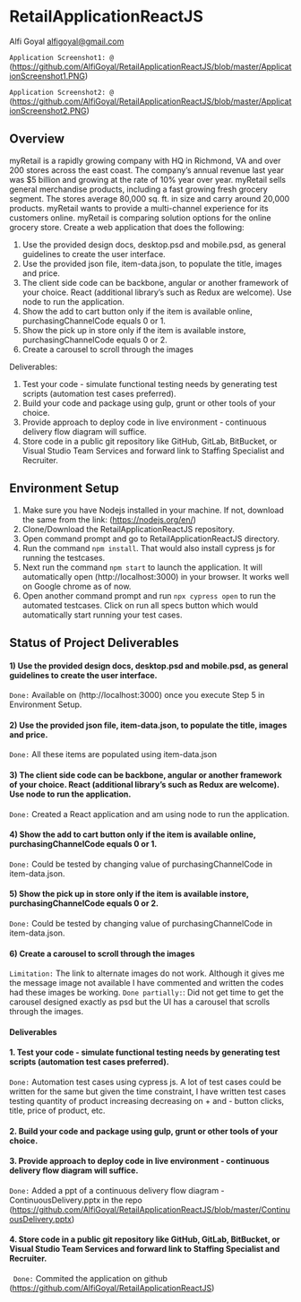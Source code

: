 # RetailApplicationReactJS
Alfi Goyal <alfigoyal@gmail.com>

```Application Screenshot1: @``` (https://github.com/AlfiGoyal/RetailApplicationReactJS/blob/master/ApplicationScreenshot1.PNG)

```Application Screenshot2: @``` (https://github.com/AlfiGoyal/RetailApplicationReactJS/blob/master/ApplicationScreenshot2.PNG)

## Overview
myRetail is a rapidly growing company with HQ in Richmond, VA and over 200 stores across the east coast. The company’s annual revenue last year was $5 billion and growing at the rate of 10% year over year. myRetail sells general merchandise products, including a fast growing fresh grocery segment. The stores average 80,000 sq. ft. in size and carry around 20,000 products. myRetail wants to provide a multi-channel experience for its customers online. myRetail is comparing solution options for the online grocery store. Create a web application that does the following: 
1) Use the provided design docs, desktop.psd and mobile.psd, as general guidelines to create the user interface. 
2) Use the provided json file, item-data.json, to populate the title, images and price. 
3) The client side code can be backbone, angular or another framework of your choice. React (additional library’s such as Redux are welcome). Use node to run the application. 
4) Show the add to cart button only if the item is available online, purchasingChannelCode equals 0 or 1. 
5) Show the pick up in store only if the item is available instore, purchasingChannelCode equals 0 or 2. 
6) Create a carousel to scroll through the images 

Deliverables:
1. Test your code - simulate functional testing needs by generating test scripts (automation test cases preferred). 
2. Build your code and package using gulp, grunt or other tools of your choice. 
3. Provide approach to deploy code in live environment - continuous delivery flow diagram will suffice. 
4. Store code in a public git repository like GitHub, GitLab, BitBucket, or Visual Studio Team Services and forward link to Staffing Specialist and Recruiter. 

## Environment Setup
1. Make sure you have Nodejs installed in your machine. If not, download the same from the link: (https://nodejs.org/en/)
2. Clone/Download the RetailApplicationReactJS repository.
3. Open command prompt and go to RetailApplicationReactJS directory.
4. Run the command ```npm install```. That would also install cypress js for running the testcases.
5. Next run the command ```npm start``` to launch the application. It will automatically open (http://localhost:3000) in your browser. It works well on Google chrome as of now.
6. Open another command prompt and run ```npx cypress open``` to run the automated testcases. Click on run all specs button which would automatically start running your test cases.

## Status of Project Deliverables
#### 1) Use the provided design docs, desktop.psd and mobile.psd, as general guidelines to create the user interface.
```Done:``` Available on (http://localhost:3000) once you execute Step 5 in Environment Setup.
#### 2) Use the provided json file, item-data.json, to populate the title, images and price. 
```Done:``` All these items are populated using item-data.json
#### 3) The client side code can be backbone, angular or another framework of your choice. React (additional library’s such as Redux are welcome). Use node to run the application. 
```Done:``` Created a React application and am using node to run the application.
#### 4) Show the add to cart button only if the item is available online, purchasingChannelCode equals 0 or 1. 
```Done:``` Could be tested by changing value of purchasingChannelCode in item-data.json.
#### 5) Show the pick up in store only if the item is available instore, purchasingChannelCode equals 0 or 2. 
```Done:``` Could be tested by changing value of purchasingChannelCode in item-data.json.
#### 6) Create a carousel to scroll through the images 
```Limitation:``` The link to alternate images do not work. Although it gives me the message image not available I have commented and written the codes had these images be working.
```Done partially:```: Did not get time to get the carousel designed exactly as psd but the UI has a carousel that scrolls through the images.
#### Deliverables
#### 1. Test your code - simulate functional testing needs by generating test scripts (automation test cases preferred). 
```Done:``` Automation test cases using cypress js. A lot of test cases could be written for the same but given the time constraint, I have written test cases testing quantity of product increasing decreasing on + and - button clicks, title, price of product, etc.
#### 2. Build your code and package using gulp, grunt or other tools of your choice. 
#### 3. Provide approach to deploy code in live environment - continuous delivery flow diagram will suffice. 
```Done:``` Added a ppt of a continuous delivery flow diagram - ContinuousDelivery.pptx in the repo (https://github.com/AlfiGoyal/RetailApplicationReactJS/blob/master/ContinuousDelivery.pptx)
#### 4. Store code in a public git repository like GitHub, GitLab, BitBucket, or Visual Studio Team Services and forward link to Staffing Specialist and Recruiter. 
``` Done:``` Commited the application on github (https://github.com/AlfiGoyal/RetailApplicationReactJS)
